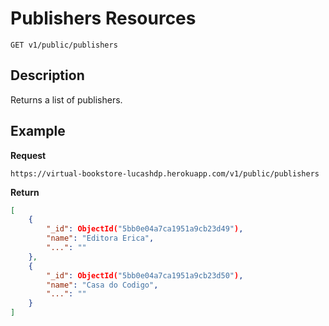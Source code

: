 # Publishers Resources

    GET v1/public/publishers

## Description
Returns a list of publishers.


## Example
**Request**

    https://virtual-bookstore-lucashdp.herokuapp.com/v1/public/publishers

**Return**
``` json
[
    {
        "_id": ObjectId("5bb0e04a7ca1951a9cb23d49"),
        "name": "Editora Erica",
        "...": ""
    },
    {
        "_id": ObjectId("5bb0e04a7ca1951a9cb23d50"),
        "name": "Casa do Codigo",
        "...": ""
    }
]
```